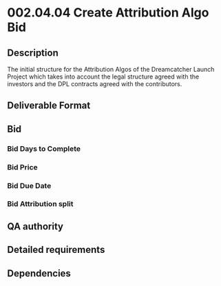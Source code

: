 # 002.04.04 Create Attribution Algo Bid

## Description

The initial structure for the Attribution Algos of the Dreamcatcher Launch Project which takes into account the legal structure agreed with the investors and the DPL contracts agreed with the contributors.

## Deliverable Format

## Bid 

### Bid Days to Complete

### Bid Price

### Bid Due Date

### Bid Attribution split

## QA authority

## Detailed requirements

## Dependencies

